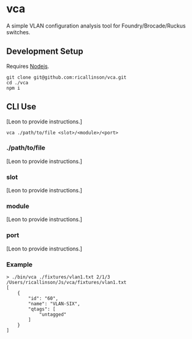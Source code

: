 # vca

A simple VLAN configuration analysis tool for Foundry/Brocade/Ruckus switches.

## Development Setup

Requires [Nodejs](https://nodejs.org/en/).

```
git clone git@github.com:ricallinson/vca.git
cd ./vca
npm i
```

## CLI Use

[Leon to provide instructions.]

```
vca ./path/to/file <slot>/<module>/<port>
```

### ./path/to/file

[Leon to provide instructions.]

### slot

[Leon to provide instructions.]

### module

[Leon to provide instructions.]

### port

[Leon to provide instructions.]

### Example

```
> ./bin/vca ./fixtures/vlan1.txt 2/1/3
/Users/ricallinson/Js/vca/fixtures/vlan1.txt
[
	{
		"id": "60",
		"name": "VLAN-SIX",
		"qtags": [
			"untagged"
		]
	}
]
```
